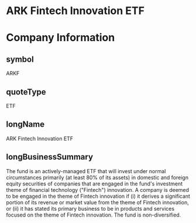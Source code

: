 
ARK Fintech Innovation ETF
==========================

# Company Information

## symbol


ARKF


## quoteType


ETF


## longName


ARK Fintech Innovation ETF


## longBusinessSummary


The fund is an actively-managed ETF that will invest under normal circumstances primarily (at least 80% of its assets) in domestic and foreign equity securities of companies that are engaged in the fund's investment theme of financial technology ("Fintech") innovation. A company is deemed to be engaged in the theme of Fintech innovation if (i) it derives a significant portion of its revenue or market value from the theme of Fintech innovation, or (ii) it has stated its primary business to be in products and services focused on the theme of Fintech innovation. The fund is non-diversified.

